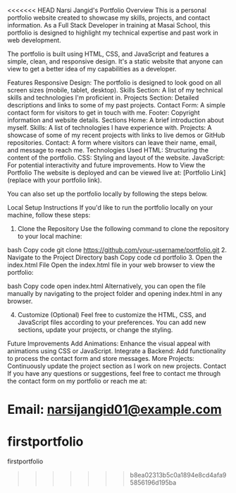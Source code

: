<<<<<<< HEAD
Narsi Jangid's Portfolio
Overview
This is a personal portfolio website created to showcase my skills, projects, and contact information. As a Full Stack Developer in training at Masai School, this portfolio is designed to highlight my technical expertise and past work in web development.

The portfolio is built using HTML, CSS, and JavaScript and features a simple, clean, and responsive design. It's a static website that anyone can view to get a better idea of my capabilities as a developer.

Features
Responsive Design: The portfolio is designed to look good on all screen sizes (mobile, tablet, desktop).
Skills Section: A list of my technical skills and technologies I'm proficient in.
Projects Section: Detailed descriptions and links to some of my past projects.
Contact Form: A simple contact form for visitors to get in touch with me.
Footer: Copyright information and website details.
Sections
Home: A brief introduction about myself.
Skills: A list of technologies I have experience with.
Projects: A showcase of some of my recent projects with links to live demos or GitHub repositories.
Contact: A form where visitors can leave their name, email, and message to reach me.
Technologies Used
HTML: Structuring the content of the portfolio.
CSS: Styling and layout of the website.
JavaScript: For potential interactivity and future improvements.
How to View the Portfolio
The website is deployed and can be viewed live at: [Portfolio Link] (replace with your portfolio link).

You can also set up the portfolio locally by following the steps below.

Local Setup Instructions
If you'd like to run the portfolio locally on your machine, follow these steps:

1. Clone the Repository
Use the following command to clone the repository to your local machine:

bash
Copy code
git clone https://github.com/your-username/portfolio.git
2. Navigate to the Project Directory
bash
Copy code
cd portfolio
3. Open the index.html File
Open the index.html file in your web browser to view the portfolio:

bash
Copy code
open index.html
Alternatively, you can open the file manually by navigating to the project folder and opening index.html in any browser.

4. Customize (Optional)
Feel free to customize the HTML, CSS, and JavaScript files according to your preferences. You can add new sections, update your projects, or change the styling.

Future Improvements
Add Animations: Enhance the visual appeal with animations using CSS or JavaScript.
Integrate a Backend: Add functionality to process the contact form and store messages.
More Projects: Continuously update the project section as I work on new projects.
Contact
If you have any questions or suggestions, feel free to contact me through the contact form on my portfolio or reach me at:

Email: narsijangid01@example.com 
=======
# firstportfolio
firstportfolio
>>>>>>> b8ea02313b5c0a1894e8cd4afa95856196d195ba
